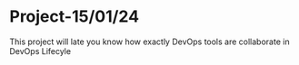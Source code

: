 # Project-15/01/24
This project will late you know how exactly DevOps tools are collaborate in DevOps Lifecyle  
